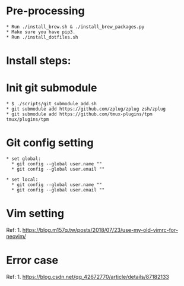 # Pre-processing
    * Run ./install_brew.sh & ./install_brew_packages.py
    * Make sure you have pip3.
    * Run ./install_dotfiles.sh

# Install steps:

# Init git submodule
    * $ ./scripts/git_submodule_add.sh
    * git submodule add https://github.com/zplug/zplug zsh/zplug
    * git submodule add https://github.com/tmux-plugins/tpm tmux/plugins/tpm

# Git config setting
    * set global:
      * git config --global user.name ""
      * git config --global user.email ""

    * set local:
      * git config --global user.name ""
      * git config --global user.email ""

# Vim setting
Ref: 
    1. https://blog.m157q.tw/posts/2018/07/23/use-my-old-vimrc-for-neovim/
   
# Error case
Ref:
    1. https://blog.csdn.net/qq_42672770/article/details/87182133

